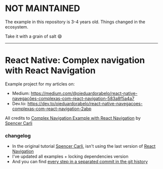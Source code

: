 # NOT MAINTAINED

The example in this repository is 3-4 years old. Things changed in the ecosystem.

Take it with a grain of salt 😄

---

# React Native: Complex navigation with React Navigation

Example project for my articles on:

- Medium: https://medium.com/@oieduardorabelo/react-native-navegações-complexas-com-react-navigation-583a8f5a4a7
- Dev.to: https://dev.to/oieduardorabelo/react-native-navegacoes-complexas-com-react-navigation-2abp

All credits to [Complex Navigation Example with React Navigation](https://www.reactnativeschool.com/complex-navigation-example-with-react-navigation) by [Spencer Carli](https://twitter.com/spencer_carli)

### changelog

- In the original tutorial [Spencer Carli](https://twitter.com/spencer_carli), isn't using the last version of [React Navigation](https://reactnavigation.org/)
- I've updated all examples + locking dependencies version
- And you can find [every step in a separated commit in the git history](https://github.com/oieduardorabelo/react-native-complex-navigation-with-react-navigation/commits/master)

